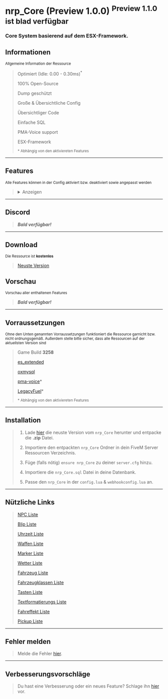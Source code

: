 # nrp_Core (Preview 1.0.0) <sup>Preview 1.1.0 ist blad verfügbar</sup>
### Core System basierend auf dem ESX-Framework.

## Informationen
<sup>Allgemeine Information der Ressource</sup>
> Optimiert (Idle: 0.00 - 0.30ms)<sup>*</sup>
> 
> 100% Open-Source
> 
> Dump geschützt
> 
> Große & Übersichtliche Config
> 
> Übersichtliger Code
>
> Einfache SQL
>
> PMA-Voice support
>
> ESX-Framework
> 
> <sup>* Abhängig von den aktiviereten Features</sup>

---
## Features
<sup>Alle Features können in der Config aktiviert bzw. deaktiviert sowie angepasst werden</sup>
> <details><summary>Anzeigen</summary>
> 
> - Debug
> - Headshot Oneshot
> - Kein Motorrad Kick
> - Taschenlampe bleibt bei Bewegung an
> - Ragdoll
> - Kein Fahrzeug umdrehen
> - Unbegrenzte Ausdauer
> - Unbegrenzt tauchen
> - Kein VDM
> - FPS Befehl
> - Händehoch
> - Motor
> - Sitzplatz wechseln
> - Keine NPCs
> - Pausemenu Text
> - HUD Farbe
> - Keine AFK-Kamera
> - ESX Animation
> - Mapclear
> - Discord Rich Presence
> - Fahrzeugverleih
> - PMA-Voice Sprachreichweite
> - Schutzweste
> - Medikit
> - Bandage
> - Aduty
> - ID Befehl
> - IDS Befehl
> - Einreise Text
> - Carry
> - Geiselnahme
> - Schnee
> - Mit Finger zeigen
> - Verbessertes schleichen
> - Keine Leben & Panzerungsanzeige
> - Kein Waffenrad
> - Tazereffekt
> - Driftmodus
> - Sperrzone
> - Unendlich Muniton
> - Kein Nachladen
> - Magazin
> - Leben und Panzerung speichern
> - Reperaturkasten
> - Waschlappen
> - Blips
> - Keine Minimap zufuß
> - Streamermodus Befehl
> - Kabelbinder & Schere
> - Kein Driveby
> - Ped
> - Safezone
> - Schneebälle
> - Halloween
> - Wetter
> - Hinfallen beim Springen
> - Im Kofferraum verstecken
> - Waffenanimation
> - Brille, Helme & Hüte fallen nicht
> - Fahrzeug schieben
> - PMA-Voice nicht verbunden UI
> - Kein Helm auf Motorrad
> - Outfit kopieren Befehl
> - Uhrzeit
> - Gehstock
> - Routen
> - LKW Minijob
> - Glückskekse
> - Selbstmord Befehl
> - Tempomat
> - Keine Fahrzeugbelohnungen
> - Friedliche NPCs
> - NPC Fahrzeuge abschließen
> - Keine Regeneration
> - NPC Fahrzeug Kennzeichen
> - Cayo Perico
> - Moneykill
> - Kill Benachrichtigung
> - Handysteuer
> - Kein Waffenschlag
> - Kampfunfähigkeit
> - Job Fahrzeuge
> - Job Waffen
> - Spieler beigetreten Logs
> - Spieler verlassen Logs
> - Chat Logs
> - Ressource gestartet Logs
> - Ressource gestoppt Logs
> - txAdmin Spieler gekickt Logs
> - txAdmin Spieler verwarnt Logs
> - txAdmin Spieler gebannt Logs
> - txAdmin Ankündigung Logs
> - txAdmin Config geändert Logs
> - txAdmin Spieler geheilt Logs
> - txAdmin Server herunterfahren Logs
> - txAdmin Direktnachricht Logs
> - Keine Pickups
> - Easteregg
> - Easteregg V2
> - Spieler Befehl
> - Ping Befehl
> - Fahrzeuge Befehl
> - Koordinaten Befehl
> - Weihnachtsbäume
> - Kein Autoaim
> - Map Name
> - Game Typ
> - Blinker
> - Echtzeit
> - Kein Angriff Gehstiel
> - Carlock
> - Doorlock
> - Jointransition
> - Fahrzeugname Befehl
> - Panicbutton
> - Bartwuchs
> - Skinfix Befehl
> - Kaputte Fahrzeuge entfernen
> - Blacklisted Befehle
> - Fraktionssperre
> - Job Tracker
</details>

---
## Discord
> ***Bald verfügbar!***

---
## Download
<sup>Die Ressource ist **kostenlos**</sup>
> [Neuste Version](https://github.com/NuriRP/nrp_Core/releases/latest)

## Vorschau
<sup>Vorschau aller enthaltenen Features</sup>
> ***Bald verfügbar!***

---
## Vorraussetzungen
<sup>Ohne den Unten genannten Vorraussetzungen funktioniert die Ressource garnicht bzw. nicht ordnungsgemäß. Außerdem stelle bitte sicher, dass alle Ressourcen auf der aktuellsten Version sind</sup>
> Game Build **3258**
>
> [es_extended](https://github.com/esx-framework/esx_core)
>
> [oxmysql](https://github.com/overextended/oxmysql)
>
> [pma-voice](https://github.com/AvarianKnight/pma-voice)*
>
> [LegacyFuel](https://github.com/InZidiuZ/LegacyFuel)*
> 
> <sup>* Abhängig von den aktiviereten Features</sup>

---
## Installation
> 1. Lade [hier](https://github.com/NuriRP/nrp_Core/releases/latest) die neuste Version vom `nrp_Core` herunter und entpacke die **.zip** Datei.
>
> 2. Importiere den entpackten `nrp_Core` Ordner in dein FiveM Server Ressourcen Verzeichnis.
>
> 3. Füge (falls nötig) `ensure nrp_Core` zu deiner `server.cfg` hinzu.
>
> 4. Importiere die `nrp_Core.sql` Datei in deine Datenbank.
>
> 5. Passe den `nrp_Core` in der `config.lua` & `webhookconfig.lua` an.

---
## Nützliche Links
> [NPC Liste](https://wiki.rage.mp/index.php?title=Peds)
>
> [Blip Liste](https://docs.fivem.net/docs/game-references/blips/)
>
> [Uhrzeit Liste](https://docs.fivem.net/natives/?_0xE679E3E06E363892)
>
> [Waffen Liste](https://wiki.rage.mp/index.php?title=Weapons)
>
> [Marker Liste](https://docs.fivem.net/docs/game-references/markers/)
>
> [Wetter Liste](https://docs.fivem.net/natives/?_0x29B487C359E19889)
>
> [Fahrzeug Liste](https://docs.fivem.net/docs/game-references/vehicle-models/)
>
> [Fahrzeugklassen Liste](https://docs.fivem.net/natives/?_0x29439776AAA00A62)
>
> [Tasten Liste](https://docs.fivem.net/docs/game-references/controls/)
>
> [Textformatierungs Liste](https://docs.fivem.net/docs/game-references/text-formatting/)
>
> [Fahreffekt Liste](https://docs.fivem.net/natives/?_0xC429DCEEB339E129)
>
> [Pickup Liste](https://altv.stuyk.com/docs/articles/tables/weapon-pickups.html)

---
## Fehler melden
> Melde die Fehler [hier](https://github.com/NuriRP/nrp_Core/issues).

---
## Verbesserungsvorschläge
> Du hast eine Verbesserung oder ein neues Feature? Schlage ihn [hier](https://github.com/NuriRP/nrp_Core/pulls) vor.
